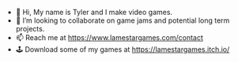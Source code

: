- 👋 Hi, My name is Tyler and I make video games. 
- 💞️ I’m looking to collaborate on game jams and potential long term projects. 
- 📫 Reach me at https://www.lamestargames.com/contact
- 🕹️ Download some of my games at https://lamestargames.itch.io/

